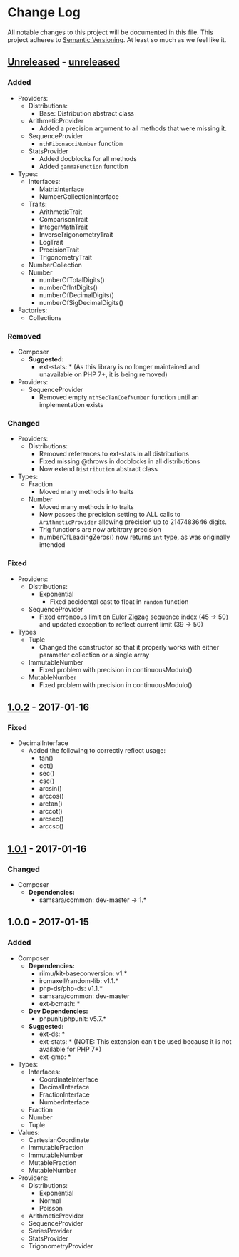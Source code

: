 # Change Log
All notable changes to this project will be documented in this file.
This project adheres to [Semantic Versioning](http://semver.org/). At least so much as we feel like it.

## [Unreleased] - [unreleased]
### Added

- Providers:
  - Distributions:
    - Base: Distribution abstract class
  - ArithmeticProvider
    - Added a precision argument to all methods that were missing it.
  - SequenceProvider
    - `nthFibonacciNumber` function
  - StatsProvider
    - Added docblocks for all methods
    - Added `gammaFunction` function
- Types:
  - Interfaces:
    - MatrixInterface
    - NumberCollectionInterface
  - Traits:
    - ArithmeticTrait
    - ComparisonTrait
    - IntegerMathTrait
    - InverseTrigonometryTrait
    - LogTrait
    - PrecisionTrait
    - TrigonometryTrait
  - NumberCollection
  - Number
    - numberOfTotalDigits()
    - numberOfIntDigits()
    - numberOfDecimalDigits()
    - numberOfSigDecimalDigits()
- Factories:
  - Collections

### Removed

- Composer 
  - **Suggested:**
    - ext-stats: * (As this library is no longer maintained and unavailable on PHP 7+, it is being removed)
- Providers:
  - SequenceProvider
    - Removed empty `nthSecTanCoefNumber` function until an implementation exists

### Changed

- Providers:
  - Distributions:
    - Removed references to ext-stats in all distributions
    - Fixed missing @throws in docblocks in all distributions
    - Now extend `Distribution` abstract class
- Types:
  - Fraction
    - Moved many methods into traits
  - Number
    - Moved many methods into traits
    - Now passes the precision setting to ALL calls to `ArithmeticProvider` allowing precision up to 2147483646 digits.
    - Trig functions are now arbitrary precision
    - numberOfLeadingZeros() now returns `int` type, as was originally intended

### Fixed

- Providers:
  - Distributions:
    - Exponential
      - Fixed accidental cast to float in `random` function
  - SequenceProvider
    - Fixed erroneous limit on Euler Zigzag sequence index (45 -> 50) and updated exception to reflect current limit (39 -> 50)
- Types
  - Tuple
    - Changed the constructor so that it properly works with either parameter collection or a single array
  - ImmutableNumber
    - Fixed problem with precision in continuousModulo()
  - MutableNumber
    - Fixed problem with precision in continuousModulo()

## [1.0.2] - 2017-01-16
### Fixed
- DecimalInterface
  - Added the following to correctly reflect usage:
    - tan()
    - cot()
    - sec()
    - csc()
    - arcsin()
    - arccos()
    - arctan()
    - arccot()
    - arcsec()
    - arccsc()

## [1.0.1] - 2017-01-16
### Changed
- Composer
  - **Dependencies:**
    - samsara/common: dev-master -> 1.*

## 1.0.0 - 2017-01-15
### Added
- Composer
  - **Dependencies:**
    - riimu/kit-baseconversion: v1.*
    - ircmaxell/random-lib: v1.1.*
    - php-ds/php-ds: v1.1.*
    - samsara/common: dev-master
    - ext-bcmath: *
  - **Dev Dependencies:**
    - phpunit/phpunit: v5.7.*
  - **Suggested:**
    - ext-ds: *
    - ext-stats: * (NOTE: This extension can't be used because it is not available for PHP 7+)
    - ext-gmp: *
- Types:
  - Interfaces:
    - CoordinateInterface
    - DecimalInterface
    - FractionInterface
    - NumberInterface
  - Fraction
  - Number
  - Tuple
- Values:
  - CartesianCoordinate
  - ImmutableFraction
  - ImmutableNumber
  - MutableFraction
  - MutableNumber
- Providers:
  - Distributions:
    - Exponential
    - Normal
    - Poisson
  - ArithmeticProvider
  - SequenceProvider
  - SeriesProvider
  - StatsProvider
  - TrigonometryProvider

[unreleased]: https://github.com/JordanRL/Fermat/compare/v1.0.2...HEAD
[1.0.2]: https://github.com/JordanRL/Fermat/compare/v1.0.1...v1.0.2
[1.0.1]: https://github.com/JordanRL/Fermat/compare/v1.0.0...v1.0.1
